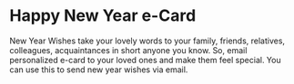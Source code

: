 # Happy New Year e-Card
New Year Wishes take your lovely words to your family, friends, relatives, colleagues, acquaintances in short anyone you know. 
So, email personalized e-card to your loved ones and make them feel special. 
You can use this to send new year wishes via email.
